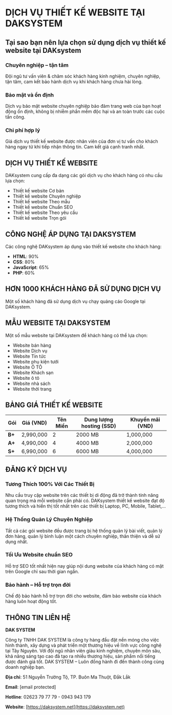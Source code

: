 # DỊCH VỤ THIẾT KẾ WEBSITE TẠI DAKSYSTEM

## Tại sao bạn nên lựa chọn sử dụng dịch vụ thiết kế website tại DAKsystem

### Chuyên nghiệp – tận tâm

Đội ngũ tư vấn viên & chăm sóc khách hàng kinh nghiệm, chuyên nghiệp, tận tâm, cam kết bảo hành dịch vụ khi khách hàng chưa hài lòng.

### Bảo mật và ổn định

Dịch vụ bảo mật website chuyên nghiệp bảo đảm trang web của bạn hoạt động ổn định, không bị nhiễm phần mềm độc hại và an toàn trước các cuộc tấn công.

### Chi phí hợp lý

Giá dịch vụ thiết kế website được nhân viên của đơn vị tư vấn cho khách hàng ngay từ khi tiếp nhận thông tin. Cam kết giá cạnh tranh nhất.

## DỊCH VỤ THIẾT KẾ WEBSITE

DAKsystem cung cấp đa dạng các gói dịch vụ cho khách hàng có nhu cầu lựa chọn:

- Thiết kế website Cơ bản
- Thiết kế website Chuyên nghiệp
- Thiết kế website Theo mẫu
- Thiết kế website Chuẩn SEO
- Thiết kế website Theo yêu cầu
- Thiết kế website Trọn gói

## CÔNG NGHỆ ÁP DỤNG TẠI DAKSYSTEM

Các công nghệ DAKsystem áp dụng vào thiết kế website cho khách hàng:

- **HTML**: 90%
- **CSS**: 80%
- **JavaScript**: 65%
- **PHP**: 60%

## HƠN 1000 KHÁCH HÀNG ĐÃ SỬ DỤNG DỊCH VỤ

Một số khách hàng đã sử dụng dịch vụ chạy quảng cáo Google tại DAKsystem.

## MẪU WEBSITE TẠI DAKSYSTEM

Một số mẫu website tại DAKsystem để khách hàng có thể lựa chọn:

- Website bán hàng
- Website Dịch vụ
- Website Tin tức
- Website phụ kiện tưới
- Website Ô TÔ
- Website Khách sạn
- Website ô tô
- Website nhà sách
- Website thời trang

## BẢNG GIÁ THIẾT KẾ WEBSITE

| Gói      | Giá (VND) | Tên Miền | Dung lượng hosting (SSD) | Khuyến mãi (VND) |
|----------|-----------|----------|--------------------------|------------------|
| **B+**   | 2,990,000 | 2        | 2000 MB                  | 1,000,000        |
| **A+**   | 4,990,000 | 4        | 4000 MB                  | 2,000,000        |
| **S+**   | 6,990,000 | 6        | 6000 MB                  | 4,000,000        |

## ĐĂNG KÝ DỊCH VỤ

### Tương Thích 100% Với Các Thiết Bị

Nhu cầu truy cập website trên các thiết bị di động đã trở thành tính năng quan trọng mà mỗi website cần phải có. DAKsystem thiết kế website đạt độ tương thích và hiển thị tốt nhất trên các thiết bị Laptop, PC, Mobile, Tablet,…

### Hệ Thống Quản Lý Chuyên Nghiệp

Tất cả các gói website đều được trang bị hệ thống quản lý bài viết, quản lý đơn hàng, quản lý bình luận một cách chuyên nghiệp, thân thiện và dễ sử dụng nhất.

### Tối Ưu Website chuẩn SEO

Hỗ trợ SEO tốt nhất hiện nay giúp nội dung website của khách hàng có mặt trên Google chỉ sau thời gian ngắn.

### Bảo hành – Hỗ trợ trọn đời

Chế độ bảo hành hỗ trợ trọn đời cho website, đảm bảo website của khách hàng luôn hoạt động tốt.

## THÔNG TIN LIÊN HỆ

**DAK SYSTEM**

Công ty TNHH DAK SYSTEM là công ty hàng đầu đặt nền móng cho việc hình thành, xây dựng và phát triển một thương hiệu về lĩnh vực công nghệ tại Tây Nguyên. Với đội ngũ nhân viên giàu kinh nghiệm, chuyên môn sâu, khả năng sáng tạo cao đã tạo ra nhiều thương hiệu, sản phẩm nổi tiếng được đánh giá tốt. DAK SYSTEM – Luôn đồng hành đi đến thành công cùng doanh nghiệp bạn.

**Địa chỉ**: 51 Nguyễn Trường Tộ, TP. Buôn Ma Thuột, Đắk Lắk

**Email**: [email protected]

**Hotline**: 02623 79 77 79 - 0943 943 179

**Website**: [https://daksystem.net](https://daksystem.net)
